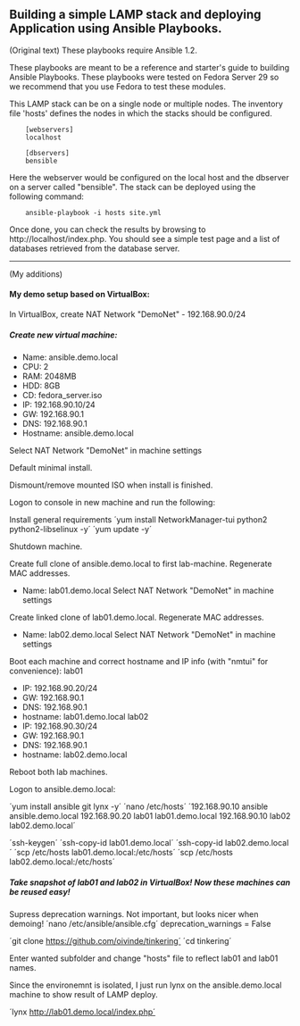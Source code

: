 Building a simple LAMP stack and deploying Application using Ansible Playbooks.
-------------------------------------------
(Original text)
These playbooks require Ansible 1.2.

These playbooks are meant to be a reference and starter's guide to building
Ansible Playbooks. These playbooks were tested on Fedora Server 29 so we recommend
that you use Fedora to test these modules.

This LAMP stack can be on a single node or multiple nodes. The inventory file
'hosts' defines the nodes in which the stacks should be configured.

        [webservers]
        localhost

        [dbservers]
        bensible

Here the webserver would be configured on the local host and the dbserver on a
server called "bensible". The stack can be deployed using the following
command:

        ansible-playbook -i hosts site.yml

Once done, you can check the results by browsing to http://localhost/index.php.
You should see a simple test page and a list of databases retrieved from the
database server.

-------
(My additions)
#### My demo setup based on VirtualBox:

In VirtualBox, create NAT Network "DemoNet" - 192.168.90.0/24

##### Create new virtual machine:
- Name: ansible.demo.local
- CPU: 2
- RAM: 2048MB
- HDD: 8GB
- CD: fedora_server.iso
- IP: 192.168.90.10/24
- GW: 192.168.90.1
- DNS: 192.168.90.1
- Hostname: ansible.demo.local

Select NAT Network "DemoNet" in machine settings

Default minimal install.

Dismount/remove mounted ISO when install is finished.

Logon to console in new machine and run the following:

Install general requirements
´yum install NetworkManager-tui python2 python2-libselinux -y´
´yum update -y´

Shutdown machine.

Create full clone of ansible.demo.local to first lab-machine. Regenerate MAC addresses.

- Name: lab01.demo.local
Select NAT Network "DemoNet" in machine settings

Create linked clone of lab01.demo.local. Regenerate MAC addresses.
- Name: lab02.demo.local
Select NAT Network "DemoNet" in machine settings

Boot each machine and correct hostname and IP info (with "nmtui" for convenience):
lab01
- IP: 192.168.90.20/24
- GW: 192.168.90.1
- DNS: 192.168.90.1
- hostname: lab01.demo.local
lab02
- IP: 192.168.90.30/24
- GW: 192.168.90.1
- DNS: 192.168.90.1
- hostname: lab02.demo.local

Reboot both lab machines.

Logon to ansible.demo.local:

´yum install ansible git lynx -y´
´nano /etc/hosts´
        ´192.168.90.10 ansible ansible.demo.local
        192.168.90.20 lab01 lab01.demo.local
        192.168.90.10 lab02 lab02.demo.local´

´ssh-keygen´
´ssh-copy-id lab01.demo.local´
´ssh-copy-id lab02.demo.local´
´scp /etc/hosts lab01.demo.local:/etc/hosts´
´scp /etc/hosts lab02.demo.local:/etc/hosts´

##### Take snapshot of lab01 and lab02 in VirtualBox! Now these machines can be reused easy!

Supress deprecation warnings. Not important, but looks nicer when demoing!
´nano /etc/ansible/ansible.cfg´
        deprecation_warnings = False

´git clone https://github.com/oivinde/tinkering´
´cd tinkering´

Enter wanted subfolder and change "hosts" file to reflect lab01 and lab01 names.

Since the environemnt is isolated, I just run lynx on the ansible.demo.local machine to show result of LAMP deploy.

´lynx http://lab01.demo.local/index.php´
